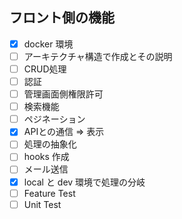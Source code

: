 ## フロント側の機能
- [x] docker 環境
- [ ] アーキテクチャ構造で作成とその説明
- [ ] CRUD処理
- [ ] 認証
- [ ] 管理画面側権限許可
- [ ] 検索機能
- [ ] ペジネーション
- [x] APIとの通信 => 表示
- [ ] 処理の抽象化
- [ ] hooks 作成
- [ ] メール送信
- [x] local と dev 環境で処理の分岐
- [ ] Feature Test
- [ ] Unit Test